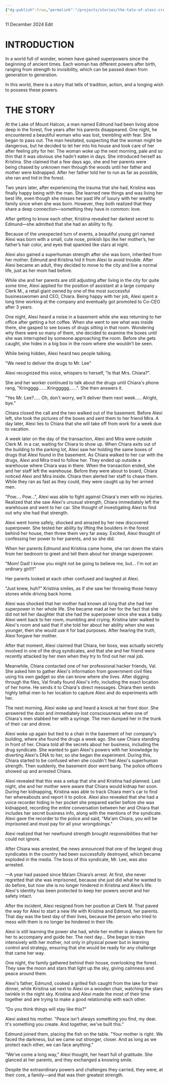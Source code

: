 ```yaml
---
{"dg-publish":true,"permalink":"/projects/stories/the-tale-of-alexi-creative-writing-11-collaborative-story/"}
---
```


11 December 2024 Edit
# INTRODUCTION

In a world full of wonder, women have gained superpowers since the beginning of ancient times. Each woman has different powers after birth, ranging from strength to invisibility, which can be passed down from generation to generation. 

  

In this world, there is a story that tells of tradition, action, and a longing wish to possess these powers.

# THE STORY

At the Lake of Mount Halcon, a man named Edmund had been living alone deep in the forest, five years after his parents disappeared. One night, he encountered a beautiful woman who was lost, trembling with fear. She began to pass out. The man hesitated, suspecting that the woman might be dangerous, but he decided to let her into his house and took care of her after feeling pity for her. The woman woke up the next morning, pale and so thin that it was obvious she hadn't eaten in days. She introduced herself as Kristina. She claimed that a few days ago, she and her parents were being chased by unknown men through the woods until her father and mother were kidnapped. After her father told her to run as far as possible, she ran and hid in the forest.

  

Two years later, after experiencing the trauma that she had, Kristina was finally happy being with the man. She learned new things and was living her best life, even though she misses her past life of luxury with her wealthy family since when she was born. However, they both realized that they share a deep connection—something they have in common: love.

  

After getting to know each other, Kristina revealed her darkest secret to Edmund—she admitted that she had an ability to fly.

  

Because of the unexpected turn of events, a beautiful young girl named Alexi was born with a small, cute nose, pinkish lips like her mother’s, her father’s hair color, and eyes that sparkled like stars at night.

  

Alexi also gained a superhuman strength after she was born, inherited from her mother. Edmund and Kristina hid it from Alexi to avoid trouble. After Alexi became an adult, they decided to move to the city and live a normal life, just as her mom had before.

While she and her parents are still adjusting after living in the city for quite some time, Alexi applied for the position of assistant at a large company Clerk M., a retail giant owned by one of the most successful businesswomen and CEO, Chiara. Being happy with her job, Alexi spent a long time working at the company and eventually got promoted to Co-CEO after 3 years.

  

One night, Alexi heard a noise in a basement while she was returning to her office after getting a hot coffee. When she went to see what was inside there, she gasped to see boxes of drugs sitting in that room. Wondering why there were so many of them, she decided to examine the boxes until she was interrupted by someone approaching the room. Before she gets caught, she hides in a big box in the room where she wouldn’t be seen.

  

While being hidden, Alexi heard two people talking.

"We need to deliver the drugs to Mr. Lee"

Alexi recognized this voice, whispers to herself, "Is that Mrs. Chiara?".

She and her worker continued to talk about the drugs until Chiara's phone rang, "Kringggg.......Kringgggg......". She then answers it.

"Yes Mr. Lee?..... Oh, don't worry, we'll deliver them next week..... Alright, bye."

Chiara closed the call and the two walked out of the basement. Before Alexi left, she took the pictures of the boxes and sent them to her friend Mira. A day later, Alexi lies to Chiara that she will take off from work for a week due to vacation.

  

A week later on the day of the transaction, Alexi and Mira were outside Clerk M. in a car, waiting for Chiara to show up. When Chiara exits out of the building to the parking lot, Alexi saw her holding the same boxes of drugs that Alexi found in the basement. As Chiara walked to her car with the drugs, Alexi and Mira tried to follow her. They ended up outside a warehouse where Chiara was in there. When the transaction ended, she and her staff left the warehouse. Before they were about to board, Chiara noticed Alexi and Mira inside. Chiara then alerted her staff to chase them. While they ran as fast as they could, they were caught up by her armed men.

  

"Pow.... Pow...", Alexi was able to fight against Chiara's men with no injuries. Realized that she saw Alexi's unusual strength, Chiara immediately left the warehouse and went to her car. She thought of investigating Alexi to find out why she had that strength.

  

Alexi went home safely, shocked and amazed by her new discovered superpower. She tested her ability by lifting the boulders in the forest behind her house, then threw them very far away. Excited, Alexi thought of confessing her power to her parents, and so she did.

  

When her parents Edmund and Kristina came home, she ran down the stairs from her bedroom to greet and tell them about her strange superpower.

"Mom! Dad! I know you might not be going to believe me, but... I'm not an ordinary girl!!!"

Her parents looked at each other confused and laughed at Alexi.

"Just knew, huh?" Kristina smiles, as if she saw her throwing those heavy stones while driving back home.

Alexi was shocked that her mother had known all long that she had her superpower in her whole life. She became mad at her for the fact that she did not tell her daughter that she had the superpower since she was a baby. Alexi went back to her room, mumbling and crying. Kristina later walked to Alexi's room and said that if she told her about her ability when she was younger, then she would use it for bad purposes. After hearing the truth, Alexi forgave her mother.

  

After that moment, Alexi claimed that Chiara, her boss, was actually secretly involved in one of the drug syndicates, and that she and her friend were recently attacked by her men when they try to find out her real job.

  

Meanwhile, Chiara contacted one of her professional hacker friends, Val. She asked him to gather Alexi's information from government civil files using his own gadget so she can know where she lives. After digging through the files, Val finally found Alexi's info, including the exact location of her home. He sends it to Chiara's direct messages. Chiara then sends highly lethal men to her location to capture Alexi and do experiments with her.

  

The next morning, Alexi woke up and heard a knock at her front door. She answered the door and immediately lost consciousness when one of Chiara's men stabbed her with a syringe. The men dumped her in the trunk of their car and drove.

  

Alexi woke up again but tied to a chair in the basement of her company's building, where she found the drugs a week ago. She saw Chiara standing in front of her. Chiara told all the secrets about her business, including the drug syndicate. She wanted to gain Alexi's powers with her knowledge by diverting Alexi's DNA to her, so she began the experiment. During this, Chiara started to be confused when she couldn't feel Alexi's superhuman strength. Then suddenly, the basement door went bang. The police officers showed up and arrested Chiara.

  

Alexi revealed that this was a setup that she and Kristina had planned. Last night, she and her mother were aware that Chiara would kidnap her soon. During her kidnapping, Kristina was able to track Chiara men's car to find her whereabouts and report it to police. Alexi also revealed that she had a voice recorder hiding in her pocket she prepared earlier before she was kidnapped, recording the entire conversation between her and Chiara that includes her secret business info, along with the mentions of the syndicate. Alexi gave the recorder to the police and said, "Ma'am Chiara, you will be imprisoned and must pay for all your wrongdoings."

  

Alexi realized that her newfound strength brought responsibilities that her could not ignore.

  

After Chiara was arrested, the news announced that one of the largest drug syndicates in the country had been successfully destroyed, which became exploded in the media. The boss of this syndicate, Mr. Lee, was also arrested.

  

—A year had passed since Ma’am Chiara’s arrest. At first, she never regretted that she was imprisoned, because she just did what he wanted to do before, but now she is no longer hindered in Kristina and Alexi’s life. Alexi's identity has been protected to keep her powers secret and her safety intact.

  

After the incident, Alexi resigned from her position at Clerk M. That paved the way for Alexi to start a new life with Kristina and Edmund, her parents. That day was the best day of their lives, because the person who tried to mess with them is no longer be hindered in their life.

  

Alexi is still learning the power she had, while her mother is always there for her to accompany and guide her. The next day... She began to train intensively with her mother, not only in physical power but in learning control and strategy, ensuring that she would be ready for any challenge that came her way.

  

One night, the family gathered behind their house, overlooking the forest. They saw the moon and stars that light up the sky, giving calmness and peace around them.

  

Alexi's father, Edmund, cooked a grilled fish caught from the lake for their dinner, while Kristina sat next to Alexi on a wooden chair, watching the stars twinkle in the night sky. Kristina and Alexi made the most of their time together and are trying to make a good relationship with each other.

"Do you think things will stay like this?"

Alexi asked his mother. "Peace isn't always something you find, my dear. It's something you create. And together, we've built this."

Edmund joined them, placing the fish on the table. "Your mother is right. We faced the darkness, but we came out stronger, closer. And as long as we protect each other, we can face anything."

“We’ve come a long way,” Alexi thought, her heart full of gratitude. She glanced at her parents, and they exchanged a knowing smile.

  

Despite the extraordinary powers and challenges they carried, they were, at their core, a family—and that was their greatest strength.